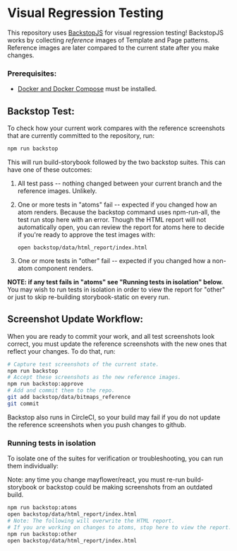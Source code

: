 Visual Regression Testing
=========================

This repository uses [BackstopJS](https://garris.github.io/BackstopJS/) for visual regression testing! BackstopJS works by collecting *reference* images of Template and Page patterns.  Reference images are later compared to the current state after you make changes.

### Prerequisites:

* [Docker and Docker Compose](https://www.docker.com/community-edition#/download) must be installed.

## Backstop Test:

To check how your current work compares with the reference screenshots that are currently committed to the repository, run:

```bash
npm run backstop
```

This will run build-storybook followed by the two backstop suites. This can have one of these outcomes:

1. All test pass -- nothing changed between your current branch and the reference images. Unlikely.
1. One or more tests in "atoms" fail -- expected if you changed how an atom renders. Because the backstop command uses npm-run-all, the test run stop here with an error. Though the HTML report will not automatically open, you can review the report for atoms here to decide if you're ready to approve the test images with:

   `open backstop/data/html_report/index.html`
1. One or more tests in "other" fail -- expected if you changed how a non-atom component renders.

**NOTE: if any test fails in "atoms" see "Running tests in isolation" below.** You may wish to run tests in isolation in order to view the report for "other" or just to skip re-building storybook-static on every run.

## Screenshot Update Workflow:
When you are ready to commit your work, and all test screenshots look correct, you must update the reference screenshots with the new ones that reflect your changes.  To do that, run:

```bash
# Capture test screenshots of the current state.
npm run backstop
# Accept these screenshots as the new reference images.
npm run backstop:approve
# Add and commit them to the repo.
git add backstop/data/bitmaps_reference
git commit
```

Backstop also runs in CircleCI, so your build may fail if you do not update the reference screenshots when you push changes to github.

### Running tests in isolation
To isolate one of the suites for verification or troubleshooting, you can run them individually:

Note: any time you change mayflower/react, you must re-run build-storybook or backstop could be making screenshots from an outdated build.

```bash
npm run backstop:atoms
open backstop/data/html_report/index.html
# Note: The following will overwrite the HTML report.
# If you are working on changes to atoms, stop here to view the report.
npm run backstop:other
open backstop/data/html_report/index.html
```
